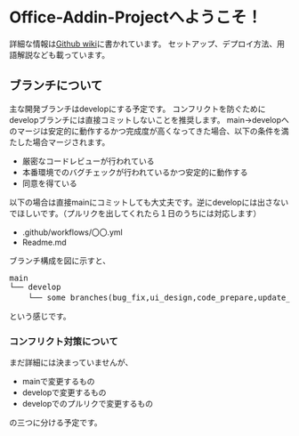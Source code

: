 # Office-Addin-Projectへようこそ！
詳細な情報は[Github wiki](https://github.com/hakumai22/Office-Addin-Project/wiki)に書かれています。
セットアップ、デプロイ方法、用語解説なども載っています。
## ブランチについて
主な開発ブランチはdevelopにする予定です。 
コンフリクトを防ぐためにdevelopブランチには直接コミットしないことを推奨します。
main→developへのマージは安定的に動作するかつ完成度が高くなってきた場合、以下の条件を満たした場合マージされます。
* 厳密なコードレビューが行われている
* 本番環境でのバグチェックが行われているかつ安定的に動作する
* 同意を得ている  

以下の場合は直接mainにコミットしても大丈夫です。逆にdevelopには出さないでほしいです。（プルリクを出してくれたら１日のうちには対応します）
* .github/workflows/〇〇.yml
* Readme.md

ブランチ構成を図に示すと、
<pre>
main
└── develop
    └── some branches(bug_fix,ui_design,code_prepare,update_futureなど)
</pre>
という感じです。


### コンフリクト対策について
まだ詳細には決まっていませんが、
* mainで変更するもの
* developで変更するもの
* developでのプルリクで変更するもの

の三つに分ける予定です。
